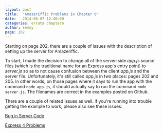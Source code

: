 ```yaml
---
layout: post
title:  "Amazeriffic Problems in Chapter 6"
date:   2014-06-07 12:40:00
categories: errata chapter6
author: Semmy
page: 202
---
```


Starting on page 202, there are a couple of issues with the description of setting up the server for Amazeriffic.

To start, I made the decision to change all of the server-side _app.js_ source files (which is the traditional name for an Express app's entry point) to _server.js_ so as to not cause confusion between the client _app.js_ and the server file. Unfortunately, it's still called _app.js_ in two places: pages 202 and 205. In other words, on those pages where it says to run the app with the command `node app.js`, it should actually say to run the command `node server.js`. The filenames are correct in the examples posted on Github.

There are a couple of related issues as well. If you're running into trouble getting the example to work, please also see these issues:

[Bug in Server Code](http://learningwebappdev.com/errata/chapter6/2014/04/12/chapter-6-bug-in-server.html)

[Express 4 Problems](http://learningwebappdev.com/errata/chapter6/2014/04/12/chapter-6-express-version-4.html)
